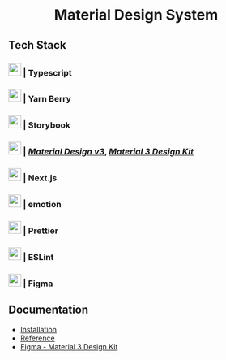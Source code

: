 <h1 align="center">Material Design System</h1>

## **Tech Stack**

### <img height="25" src="https://www.typescriptlang.org/favicon-32x32.png"> | Typescript

### <img height="25" src="https://avatars.githubusercontent.com/u/22247014?s=200&v=4" /> | Yarn Berry

### <img height="25" src="https://avatars.githubusercontent.com/u/22632046?s=200&v=4"> | Storybook

### <img height="25" src="https://m3.material.io/static/assets/m3-favicon.ico"> | [_Material Design v3_](https://m3.material.io/), [_Material 3 Design Kit_](https://www.figma.com/community/file/1035203688168086460)

### <img height="25" src="https://camo.githubusercontent.com/f21f1fa29dfe5e1d0772b0efe2f43eca2f6dc14f2fede8d9cbef4a3a8210c91d/68747470733a2f2f6173736574732e76657263656c2e636f6d2f696d6167652f75706c6f61642f76313636323133303535392f6e6578746a732f49636f6e5f6c696768745f6261636b67726f756e642e706e67"> | Next.js

### <img height="25" src="https://avatars.githubusercontent.com/u/31557565?s=200&v=4"> | emotion

### <img height="25" src="https://avatars.githubusercontent.com/u/25822731?s=200&v=4"> | Prettier

### <img height="25" src="https://avatars.githubusercontent.com/u/6019716?s=200&v=4"> | ESLint

### <img height="25" src="https://avatars.githubusercontent.com/u/5155369?s=200&v=4"> | Figma

## **Documentation**

- [Installation](./docs/Installation.md)
- [Reference](./docs/Reference.md)
- [Figma - Material 3 Design Kit](https://www.figma.com/file/mZLpE9kl9nKIqjMZaPHRNM/Material-3-Design-Kit-(Community)?type=design&node-id=11%3A1833&mode=design&t=D7TYtQfq8qj5qwoz-1)
